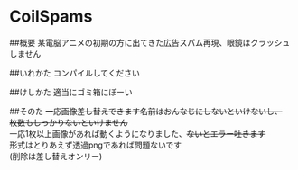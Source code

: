 # CoilSpams
##概要 
某電脳アニメの初期の方に出てきた広告スパム再現、眼鏡はクラッシュしません

##いれかた
コンパイルしてください

##けしかた
適当にゴミ箱にぽーい

##そのた
~~一応画像差し替えできます名前はおんなじにしないといけないし、  
枚数もしっかりないといけません~~  
一応1枚以上画像があれば動くようになりました、~~ないとエラー吐きます~~  
形式はとりあえず透過pngであれば問題ないです  
(削除は差し替えオンリー)  
